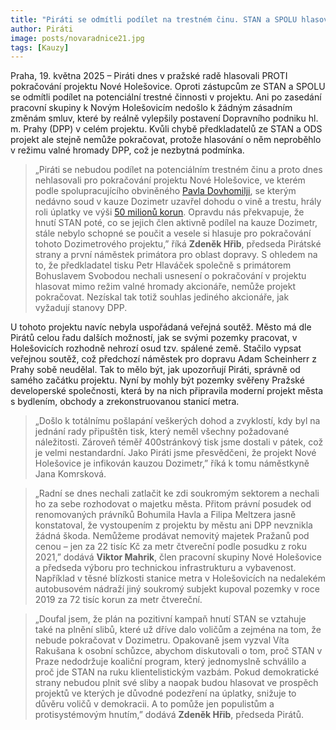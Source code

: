 ```yaml
---
title: "Piráti se odmítli podílet na trestném činu. STAN a SPOLU hlasovaly pro pochybné pokračování Dozimetrového projektu Nové Holešovice"
author: Piráti
image: posts/novaradnice21.jpg
tags: [Kauzy]
---
```


Praha, 19. května 2025 – Piráti dnes v pražské radě hlasovali PROTI pokračování projektu Nové Holešovice. Oproti zástupcům ze STAN a SPOLU se odmítli podílet na potenciální trestné činnosti v projektu. Ani po zasedání pracovní skupiny k Novým Holešovicím nedošlo k žádným zásadním změnám smluv, které by reálně vylepšily postavení Dopravního podniku hl. m. Prahy (DPP) v celém projektu. Kvůli chybě předkladatelů ze STAN a ODS projekt ale stejně nemůže pokračovat, protože hlasování o něm neproběhlo v režimu valné hromady DPP, což je nezbytná podmínka. 

> „Piráti se nebudou podílet na potenciálním trestném činu a proto dnes nehlasovali pro pokračování projektu Nové Holešovice, ve kterém podle spolupracujícího obviněného [Pavla Dovhomilji](https://www.idnes.cz/zpravy/domaci/dozimetr-soud-dovhomilja-nemrah.A250429_160920_domaci_mul), se kterým nedávno soud v kauze Dozimetr uzavřel dohodu o vině a trestu, hrály roli úplatky ve výši [50 milionů korun](https://www.lidovky.cz/domov/korupcni-kauza-dozimetr-tomas-pitr-rekonstrukce-nadrazi-holesovice-dpp-dolezal.A240312_230541_ln_domov_lsva). Opravdu nás překvapuje, že hnutí STAN poté, co se jejich člen aktivně podílel na kauze Dozimetr, stále nebylo schopné se poučit a vesele si hlasuje pro pokračování tohoto Dozimetrového projektu,” říká **Zdeněk Hřib**, předseda Pirátské strany a první náměstek primátora pro oblast dopravy. S ohledem na to, že předkladatel tisku Petr Hlaváček společně s primátorem Bohuslavem Svobodou nechali usnesení o pokračování v projektu hlasovat mimo režim valné hromady akcionáře,  nemůže projekt pokračovat. Nezískal tak totiž souhlas jediného akcionáře, jak vyžadují stanovy DPP.

U tohoto projektu navíc nebyla uspořádaná veřejná soutěž. Město má dle Pirátů celou řadu dalších možností, jak se svými pozemky pracovat, v Holešovicích rozhodně nehrozí osud tzv. spálené země. Stačilo vypsat veřejnou soutěž, což předchozí náměstek pro dopravu Adam Scheinherr z Prahy sobě neudělal. Tak to mělo být, jak upozorňují Piráti, správně od samého začátku projektu. Nyní by mohly být pozemky svěřeny Pražské developerské společnosti, která by na nich připravila moderní projekt města s bydlením, obchody a zrekonstruovanou stanicí metra. 

> „Došlo k totálnímu pošlapání veškerých dohod a zvyklostí, kdy byl na jednání rady připuštěn tisk, který neměl všechny požadované náležitosti. Zároveň téměř 400stránkový tisk jsme dostali v pátek, což je velmi nestandardní. Jako Piráti jsme přesvědčeni, že projekt Nové Holešovice je infikován kauzou Dozimetr,” říká k tomu náměstkyně Jana Komrsková.  

> „Radní se dnes nechali zatlačit ke zdi soukromým sektorem a nechali ho za sebe rozhodovat o majetku města. Přitom právní posudek od renomovaných právníků Bohumila Havla a Filipa Meltzera jasně konstatoval, že vystoupením z projektu by městu ani DPP nevznikla žádná škoda. Nemůžeme prodávat nemovitý majetek Pražanů pod cenou – jen za 22 tisíc Kč za metr čtvereční podle posudku z roku 2021,” dodává **Viktor Mahrik**, člen pracovní skupiny Nové Holešovice a předseda výboru pro technickou infrastrukturu a vybavenost. Například v těsné blízkosti stanice metra v Holešovicích na nedalekém autobusovém nádraží jiný soukromý subjekt kupoval pozemky v roce 2019 za 72 tisíc korun za metr čtvereční.

> „Doufal jsem, že plán na pozitivní kampaň hnutí STAN se vztahuje také na plnění slibů, které už dříve dalo voličům a zejména na tom, že nebude pokračovat v Dozimetru. Opakovaně jsem vyzval Víta Rakušana k osobní schůzce, abychom diskutovali o tom, proč STAN v Praze nedodržuje koaliční program, který jednomyslně schválilo a proč jde STAN na ruku klientelistickým vazbám. Pokud demokratické strany nebudou plnit své sliby a naopak budou hlasovat ve prospěch projektů ve kterých je důvodné podezření na úplatky, snižuje to důvěru voličů v demokracii. A to pomůže jen populistům a protisystémovým hnutím,” dodává **Zdeněk Hřib**, předseda Pirátů. 
